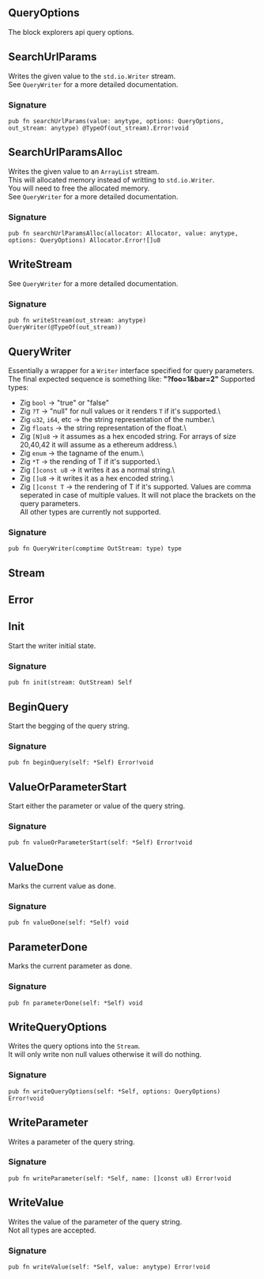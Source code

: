 ## QueryOptions

The block explorers api query options.

## SearchUrlParams
Writes the given value to the `std.io.Writer` stream.\
See `QueryWriter` for a more detailed documentation.

### Signature

```zig
pub fn searchUrlParams(value: anytype, options: QueryOptions, out_stream: anytype) @TypeOf(out_stream).Error!void
```

## SearchUrlParamsAlloc
Writes the given value to an `ArrayList` stream.\
This will allocated memory instead of writting to `std.io.Writer`.\
You will need to free the allocated memory.\
See `QueryWriter` for a more detailed documentation.

### Signature

```zig
pub fn searchUrlParamsAlloc(allocator: Allocator, value: anytype, options: QueryOptions) Allocator.Error![]u8
```

## WriteStream
See `QueryWriter` for a more detailed documentation.

### Signature

```zig
pub fn writeStream(out_stream: anytype) QueryWriter(@TypeOf(out_stream))
```

## QueryWriter
Essentially a wrapper for a `Writer` interface
specified for query parameters.\
The final expected sequence is something like: **"?foo=1&bar=2"**
Supported types:
  * Zig `bool` -> "true" or "false"
  * Zig `?T` -> "null" for null values or it renders `T` if it's supported.\
  * Zig `u32`, `i64`, etc -> the string representation of the number.\
  * Zig `floats` -> the string representation of the float.\
  * Zig `[N]u8` -> it assumes as a hex encoded string. For arrays of size 20,40,42 it will assume as a ethereum address.\
  * Zig `enum` -> the tagname of the enum.\
  * Zig `*T` -> the rending of T if it's supported.\
  * Zig `[]const u8` -> it writes it as a normal string.\
  * Zig `[]u8` -> it writes it as a hex encoded string.\
  * Zig `[]const T` -> the rendering of T if it's supported. Values are comma seperated in case
  of multiple values. It will not place the brackets on the query parameters.\
All other types are currently not supported.

### Signature

```zig
pub fn QueryWriter(comptime OutStream: type) type
```

## Stream

## Error

## Init
Start the writer initial state.

### Signature

```zig
pub fn init(stream: OutStream) Self
```

## BeginQuery
Start the begging of the query string.

### Signature

```zig
pub fn beginQuery(self: *Self) Error!void
```

## ValueOrParameterStart
Start either the parameter or value of the query string.

### Signature

```zig
pub fn valueOrParameterStart(self: *Self) Error!void
```

## ValueDone
Marks the current value as done.

### Signature

```zig
pub fn valueDone(self: *Self) void
```

## ParameterDone
Marks the current parameter as done.

### Signature

```zig
pub fn parameterDone(self: *Self) void
```

## WriteQueryOptions
Writes the query options into the `Stream`.\
It will only write non null values otherwise it will do nothing.

### Signature

```zig
pub fn writeQueryOptions(self: *Self, options: QueryOptions) Error!void
```

## WriteParameter
Writes a parameter of the query string.

### Signature

```zig
pub fn writeParameter(self: *Self, name: []const u8) Error!void
```

## WriteValue
Writes the value of the parameter of the query string.\
Not all types are accepted.

### Signature

```zig
pub fn writeValue(self: *Self, value: anytype) Error!void
```

